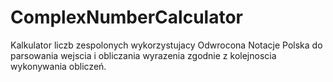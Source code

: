# ComplexNumberCalculator

Kalkulator liczb zespolonych wykorzystujacy Odwrocona Notacje Polska do parsowania wejscia i obliczania wyrazenia zgodnie
z kolejnoscia wykonywania obliczeń.
